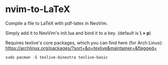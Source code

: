 # nvim-to-LaTeX
Compile a file to LaTeX with pdf-latex in NeoVim.

Simply add it to NeoVim's init.lua and bind it to a key. (default is **\ + p**)

Requires texlive's core packages, which you can find here (for Arch Linux): https://archlinux.org/packages/?sort=&q=texlive&maintainer=&flagged=

```
sudo pacman -S texlive-binextra texlive-basic
```

